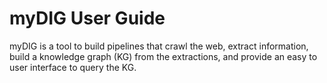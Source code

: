 # myDIG User Guide

myDIG is a tool to build pipelines that crawl the web, extract information, build a knowledge graph (KG) from the extractions, and provide an easy to user interface to query the KG.
